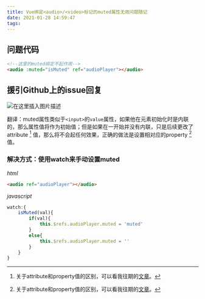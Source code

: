 ```yaml
---
title: Vue绑定<audio>/<video>标记的muted属性无效问题随记
date: 2021-01-28 14:59:47
tags:
---
```

## 问题代码
```html
<!--这里的muted绑定不起作用-->
<audio :muted="isMuted" ref="audioPlayer"></audio>
```

## 援引Github上的issue回复
![在这里插入图片描述](https://img-blog.csdnimg.cn/20210127220113689.png?x-oss-process=image/watermark,type_ZmFuZ3poZW5naGVpdGk,shadow_10,text_aHR0cHM6Ly9ibG9nLmNzZG4ubmV0L3NpbmF0XzM0OTMwNjQw,size_16,color_FFFFFF,t_70)

翻译：muted属性类似于`<input>`的`value`属性，如果他在元素初始化时是内联的，那么属性值将作为初始值；但是如果在一开始并没有内联，只是后续更改了attribute [^1] 值，那么将不会起任何效果，正确的做法是设置相对应的property [^1] 值。


[^1]: 关于attribute和property值的区别，可以看我往期的[文章](https://blog.csdn.net/sinat_34930640/article/details/76310396)。

### 解决方式：使用watch来手动设置muted
*html*
```html
<audio ref="audioPlayer"></audio>
```
*javascript*
```javascript
watch:{
	isMuted(val){
		if(val){
			this.$refs.audioPlayer.muted = 'muted'
		}
		else{
			this.$refs.audioPlayer.muted = ''
		}
	}
}
```

